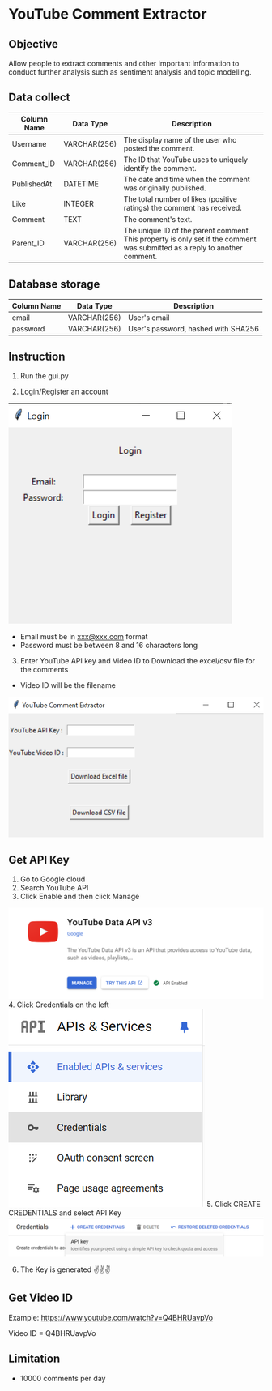 # YouTube Comment Extractor

## Objective

Allow people to extract comments and other important information to conduct further analysis such as sentiment analysis and topic modelling.


## Data collect

| Column Name | Data Type    | Description                                           |
|-------------|--------------|-------------------------------------------------------|
| Username    | VARCHAR(256) | The display name of the user who posted the comment.  |
| Comment_ID  | VARCHAR(256) | The ID that YouTube uses to uniquely identify the comment. |
| PublishedAt | DATETIME     | The date and time when the comment was originally published. |
| Like        | INTEGER      | The total number of likes (positive ratings) the comment has received. |
| Comment    | TEXT         | The comment's text.                                   |
| Parent_ID   | VARCHAR(256) | The unique ID of the parent comment. This property is only set if the comment was submitted as a reply to another comment. |

## Database storage

| Column Name | Data Type    | Description                                           |
|-------------|--------------|-------------------------------------------------------|
| email    | VARCHAR(256) | User's email  |
| password  | VARCHAR(256) | User's password, hashed with SHA256 |

## Instruction

1. Run the gui.py

2. Login/Register an account

<img src='image/login_page.png'>

- Email must be in xxx@xxx.com format
- Password must be between 8 and 16 characters long

3. Enter YouTube API key and Video ID to Download the excel/csv file for the comments

- Video ID will be the filename
  
<img src='image/YCE.png'>

## Get API Key
1. Go to Google cloud
2. Search YouTube API
3. Click Enable and then click Manage
<img src='image/API Key.png'>
4. Click Credentials on the left
<img src='image/Credentials.png'>
5. Click CREATE CREDENTIALS and select API Key
<img src='image/create_key.png'>

6. The Key is generated ✌️✌️✌️

## Get Video ID

Example: https://www.youtube.com/watch?v=Q4BHRUavpVo

Video ID = Q4BHRUavpVo

## Limitation

* 10000 comments per day


